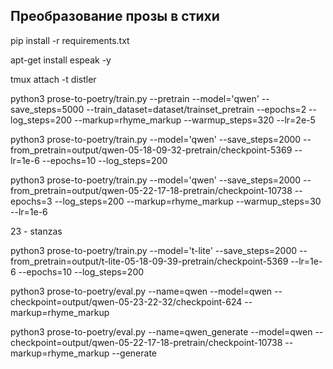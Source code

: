 ## Преобразование прозы в стихи

pip install -r requirements.txt

apt-get install espeak -y

tmux attach -t distler

python3 prose-to-poetry/train.py --pretrain --model='qwen' --save_steps=5000 --train_dataset=dataset/trainset_pretrain --epochs=2 --log_steps=200 --markup=rhyme_markup --warmup_steps=320 --lr=2e-5

python3 prose-to-poetry/train.py --model='qwen' --save_steps=2000 --from_pretrain=output/qwen-05-18-09-32-pretrain/checkpoint-5369 --lr=1e-6 --epochs=10 --log_steps=200

python3 prose-to-poetry/train.py --model='qwen' --save_steps=2000 --from_pretrain=output/qwen-05-22-17-18-pretrain/checkpoint-10738 --epochs=3 --log_steps=200 --markup=rhyme_markup --warmup_steps=30 --lr=1e-6

23 - stanzas

python3 prose-to-poetry/train.py --model='t-lite' --save_steps=2000 --from_pretrain=output/t-lite-05-18-09-39-pretrain/checkpoint-5369 --lr=1e-6 --epochs=10 --log_steps=200

python3 prose-to-poetry/eval.py --name=qwen --model=qwen --checkpoint=output/qwen-05-23-22-32/checkpoint-624 --markup=rhyme_markup

python3 prose-to-poetry/eval.py --name=qwen_generate --model=qwen --checkpoint=output/qwen-05-22-17-18-pretrain/checkpoint-10738 --markup=rhyme_markup --generate
